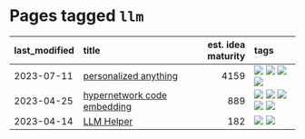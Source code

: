 # Pages tagged `llm`

|last_modified|title|est. idea maturity|tags
|:---|:---|---:|:---|
|2023-07-11|[personalized anything](../personalized_anything.md)|4159|[![](https://img.shields.io/badge/tag-gdpr_data_export-1ee399)](../tags/gdpr_data_export.md) [![](https://img.shields.io/badge/tag-llm-e6ab9)](../tags/llm.md) [![](https://img.shields.io/badge/tag-personalization-49fd1a)](../tags/personalization.md) [![](https://img.shields.io/badge/tag-productivity-6edb5)](../tags/productivity.md)|
|2023-04-25|[hypernetwork code embedding](../hypernetwork_embedding_for_code.md)|889|[![](https://img.shields.io/badge/tag-embeddings-b08442)](../tags/embeddings.md) [![](https://img.shields.io/badge/tag-llm-e6ab9)](../tags/llm.md) [![](https://img.shields.io/badge/tag-machinelearning-abf295)](../tags/machinelearning.md) [![](https://img.shields.io/badge/tag-models-97a75e)](../tags/models.md) [![](https://img.shields.io/badge/tag-nlp-29349d)](../tags/nlp.md)|
|2023-04-14|[LLM Helper](../llm-helper.md)|182|[![](https://img.shields.io/badge/tag-llm-e6ab9)](../tags/llm.md) [![](https://img.shields.io/badge/tag-tooling-48fb29)](../tags/tooling.md)|